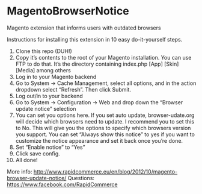 # MagentoBrowserNotice
Magento extension that informs users with outdated browsers
  
Instructions for installing this extension in 10 easy do-it-yourself steps.
1. Clone this repo (DUH!)  
2. Copy it’s contents to the root of your Magento installation. You can use FTP to do that. It’s the directory containing index.php [App] [Skin] [Media] among others  
3. Log in to your Magento backend  
4. Go to System -> Cache Management, select all options, and in the action dropdown select “Refresh”. Then click Submit.  
5. Log out/in to your backend  
6. Go to System -> Configuration -> Web and drop down the “Browser update notice” selection  
7. You can set you options here. If you set auto update, browser-udate.org will decide which browsers need to update. I recommend you to set this to No. This will give you the options to specify which browsers version you support. You can set “Always show this notice” to yes if you want to customize the notice appearance and set it back once you’re done.  
8. Set “Enable notice” to “Yes”  
9. Click save config.  
10. All done!  
  
More info: http://www.rapidcommerce.eu/en/blog/2012/10/magento-browser-update-notice/
Questions: https://www.facebook.com/RapidCommerce
